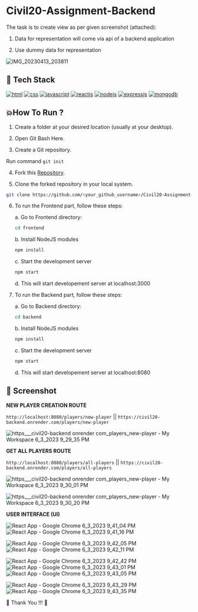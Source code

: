 # Civil20-Assignment-Backend



The task is to create view as per given screenshot (attached):

1. Data for representation will come via api of a backend application

2. Use dummy data for representation

![IMG_20230413_203811](https://github.com/Trisha-tech/Civil20-Assignment-Backend/assets/55338588/c5af760f-e1e1-4a73-a79a-eff3fe9312f4)




## 📌 Tech Stack


[![html](https://img.shields.io/badge/HTML5-E34F26?style=for-the-badge&logo=html5&logoColor=white)](https://www.linkedin.com/)
[![css](https://img.shields.io/badge/CSS3-1572B6?style=for-the-badge&logo=css3&logoColor=white)](https://katherineoelsner.com/)
[![javascript](https://img.shields.io/badge/JavaScript-323330?style=for-the-badge&logo=javascript&logoColor=F7DF1E)](https://www.w3schools.com/js)
[![reactjs](https://img.shields.io/badge/React-20232A?style=for-the-badge&logo=react&logoColor=61DAFB)](https://www.linkedin.com/)
[![nodejs](https://img.shields.io/badge/Node.js-43853D?style=for-the-badge&logo=node.js&logoColor=white)](https://nodejs.org)
[![expressjs](https://img.shields.io/badge/Express.js-404D59?style=for-the-badge)](https://expressjs.com)
[![mongodb](https://img.shields.io/badge/MongoDB-4EA94B?style=for-the-badge&logo=mongodb&logoColor=white)](https://www.mongodb.com)


## 💥How To Run ?

1. Create a folder at your desired location (usually at your desktop).

2. Open Git Bash Here.

3. Create a Git repository.

Run command ```git init```

4. Fork this [Repository](https://github.com/Trisha-tech/Civil20-Assignment-Backend).

5. Clone the forked repository in your local system.

```bash
git clone https://github.com/<your_github_username>/Civil20-Assignment-Backend
```

6. To run the Frontend part, follow these steps:
   
   a. Go to Frontend directory: 
   ```bash
   cd frontend
   ```
   
   b. Install NodeJS modules
   ```bash
   npm install
   ```
   
   c. Start the development server
    ```bash
   npm start
   ```
   
   d. This will start developement server at localhost:3000

7. To run the Backend part, follow these steps:

   a. Go to Backend directory: 
   ```bash
   cd backend
   ```
   
   b. Install NodeJS modules
   ```bash
   npm install
   ```
   
   c. Start the development server
    ```bash
   npm start
   ```
   
   d. This will start developement server at localhost:8080



## 📸 Screenshot

**NEW PLAYER CREATION ROUTE**

```http://localhost:8080/players/new-player```  ||  ```https://civil20-backend.onrender.com/players/new-player```

![https___civil20-backend onrender com_players_new-player - My Workspace 6_3_2023 9_29_35 PM](https://github.com/Trisha-tech/Civil20-Assignment-Backend/assets/55338588/dbc55970-84b9-4c88-bdf5-a947c442b421)




**GET ALL PLAYERS ROUTE**

```http://localhost:8080/players/all-players```   ||   ```https://civil20-backend.onrender.com/players/all-players```

![https___civil20-backend onrender com_players_new-player - My Workspace 6_3_2023 9_30_01 PM](https://github.com/Trisha-tech/Civil20-Assignment-Backend/assets/55338588/4c4ebcfa-da14-4bce-93a0-b418a06206c5)

![https___civil20-backend onrender com_players_new-player - My Workspace 6_3_2023 9_30_20 PM](https://github.com/Trisha-tech/Civil20-Assignment-Backend/assets/55338588/21baf8ac-de05-4245-835c-d6bb851d48ea)


**USER INTERFACE (UI)**


![React App - Google Chrome 6_3_2023 9_41_04 PM](https://github.com/Trisha-tech/Civil20-Assignment-Backend/assets/55338588/66264df8-d733-48f0-ab1c-4f37ee2b1659)
![React App - Google Chrome 6_3_2023 9_41_16 PM](https://github.com/Trisha-tech/Civil20-Assignment-Backend/assets/55338588/03a2cadd-2fb4-4382-984c-7baa7ee01a05)


![React App - Google Chrome 6_3_2023 9_42_05 PM](https://github.com/Trisha-tech/Civil20-Assignment-Backend/assets/55338588/803ec806-a264-4401-9e74-4d5bcae617fd)
![React App - Google Chrome 6_3_2023 9_42_11 PM](https://github.com/Trisha-tech/Civil20-Assignment-Backend/assets/55338588/d82ac4d9-992e-4c3a-be1e-397451d9b7a3)



![React App - Google Chrome 6_3_2023 9_42_42 PM](https://github.com/Trisha-tech/Civil20-Assignment-Backend/assets/55338588/72bad0d5-a79d-49b3-adac-806ecb4847fd)
![React App - Google Chrome 6_3_2023 9_43_01 PM](https://github.com/Trisha-tech/Civil20-Assignment-Backend/assets/55338588/c0032f42-2780-4cd1-9cdd-ead99352af55)
![React App - Google Chrome 6_3_2023 9_43_05 PM](https://github.com/Trisha-tech/Civil20-Assignment-Backend/assets/55338588/2392db73-20cd-474b-aaa7-fcd538e8ddd3)


![React App - Google Chrome 6_3_2023 9_43_29 PM](https://github.com/Trisha-tech/Civil20-Assignment-Backend/assets/55338588/ff9a410d-085f-46f5-94d4-306af79e7ef9)
![React App - Google Chrome 6_3_2023 9_43_35 PM](https://github.com/Trisha-tech/Civil20-Assignment-Backend/assets/55338588/56b94f90-8301-4fc4-9d71-48cedee57c34)



💙 Thank You !!! 💙
